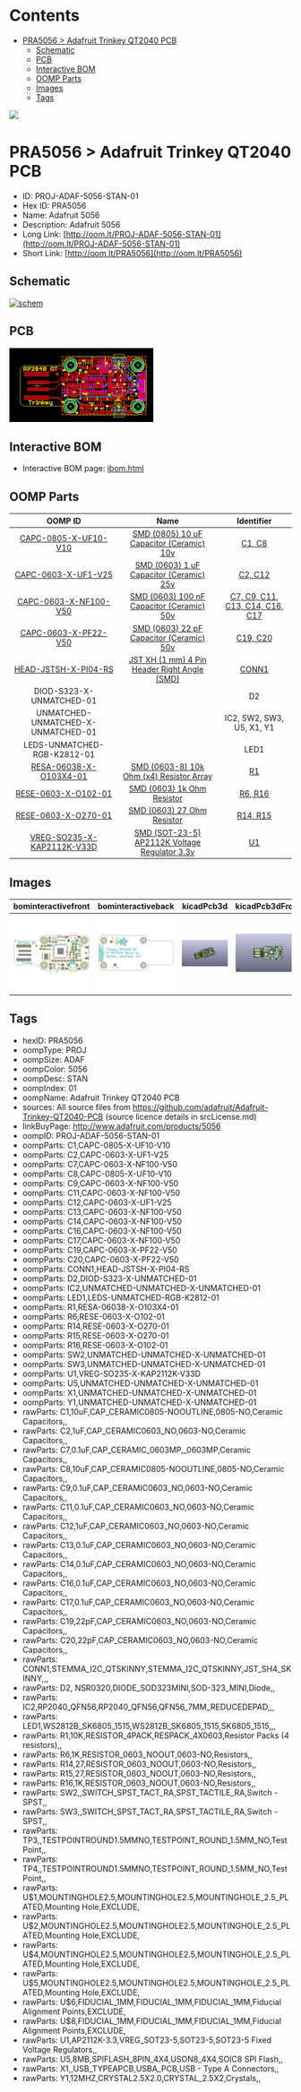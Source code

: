 



Contents
========

* [PRA5056 > Adafruit Trinkey QT2040 PCB](#pra5056--adafruit-trinkey-qt2040-pcb)
	* [Schematic](#schematic)
	* [PCB](#pcb)
	* [Interactive BOM](#interactive-bom)
	* [OOMP Parts](#oomp-parts)
	* [Images](#images)
	* [Tags](#tags)
  
![][im]
# PRA5056 > Adafruit Trinkey QT2040 PCB

- ID: PROJ-ADAF-5056-STAN-01
- Hex ID: PRA5056
- Name: Adafruit 5056
- Description: Adafruit 5056
- Long Link: [http://oom.lt/PROJ-ADAF-5056-STAN-01](http://oom.lt/PROJ-ADAF-5056-STAN-01)
- Short Link: [http://oom.lt/PRA5056](http://oom.lt/PRA5056)

## Schematic
  
[![schem](eagleSchemImage.png)](eagleSchemImage.png)
## PCB
  
[![pcb](eagleImage.png)](eagleImage.png)
## Interactive BOM

- Interactive BOM page: [ibom.html](https://htmlpreview.github.io/?https://github.com/oomlout/oomlout_OOMP_projects/blob/main/PROJ-ADAF-5056-STAN-01/kicad/bom/ibom.html)

## OOMP Parts
  

|OOMP ID|Name|Identifier|
| :---: | :---: | :---: |
|[CAPC-0805-X-UF10-V10](https://github.com/oomlout/oomlout_OOMP_parts/tree/main/CAPC-0805-X-UF10-V10/)|[SMD (0805) 10 uF Capacitor (Ceramic) 10v](https://github.com/oomlout/oomlout_OOMP_parts/tree/main/CAPC-0805-X-UF10-V10/)|[C1, C8](https://github.com/oomlout/oomlout_OOMP_parts/tree/main/CAPC-0805-X-UF10-V10/)|
|[CAPC-0603-X-UF1-V25](https://github.com/oomlout/oomlout_OOMP_parts/tree/main/CAPC-0603-X-UF1-V25/)|[SMD (0603) 1 uF Capacitor (Ceramic) 25v](https://github.com/oomlout/oomlout_OOMP_parts/tree/main/CAPC-0603-X-UF1-V25/)|[C2, C12](https://github.com/oomlout/oomlout_OOMP_parts/tree/main/CAPC-0603-X-UF1-V25/)|
|[CAPC-0603-X-NF100-V50](https://github.com/oomlout/oomlout_OOMP_parts/tree/main/CAPC-0603-X-NF100-V50/)|[SMD (0603) 100 nF Capacitor (Ceramic) 50v](https://github.com/oomlout/oomlout_OOMP_parts/tree/main/CAPC-0603-X-NF100-V50/)|[C7, C9, C11, C13, C14, C16, C17](https://github.com/oomlout/oomlout_OOMP_parts/tree/main/CAPC-0603-X-NF100-V50/)|
|[CAPC-0603-X-PF22-V50](https://github.com/oomlout/oomlout_OOMP_parts/tree/main/CAPC-0603-X-PF22-V50/)|[SMD (0603) 22 pF Capacitor (Ceramic) 50v](https://github.com/oomlout/oomlout_OOMP_parts/tree/main/CAPC-0603-X-PF22-V50/)|[C19, C20](https://github.com/oomlout/oomlout_OOMP_parts/tree/main/CAPC-0603-X-PF22-V50/)|
|[HEAD-JSTSH-X-PI04-RS](https://github.com/oomlout/oomlout_OOMP_parts/tree/main/HEAD-JSTSH-X-PI04-RS/)|[JST XH (1 mm) 4 Pin Header Right Angle (SMD)](https://github.com/oomlout/oomlout_OOMP_parts/tree/main/HEAD-JSTSH-X-PI04-RS/)|[CONN1](https://github.com/oomlout/oomlout_OOMP_parts/tree/main/HEAD-JSTSH-X-PI04-RS/)|
|DIOD-S323-X-UNMATCHED-01||D2|
|UNMATCHED-UNMATCHED-X-UNMATCHED-01||IC2, SW2, SW3, U5, X1, Y1|
|LEDS-UNMATCHED-RGB-K2812-01||LED1|
|[RESA-06038-X-O103X4-01](https://github.com/oomlout/oomlout_OOMP_parts/tree/main/RESA-06038-X-O103X4-01/)|[SMD (0603-8) 10k Ohm (x4) Resistor Array](https://github.com/oomlout/oomlout_OOMP_parts/tree/main/RESA-06038-X-O103X4-01/)|[R1](https://github.com/oomlout/oomlout_OOMP_parts/tree/main/RESA-06038-X-O103X4-01/)|
|[RESE-0603-X-O102-01](https://github.com/oomlout/oomlout_OOMP_parts/tree/main/RESE-0603-X-O102-01/)|[SMD (0603) 1k Ohm Resistor](https://github.com/oomlout/oomlout_OOMP_parts/tree/main/RESE-0603-X-O102-01/)|[R6, R16](https://github.com/oomlout/oomlout_OOMP_parts/tree/main/RESE-0603-X-O102-01/)|
|[RESE-0603-X-O270-01](https://github.com/oomlout/oomlout_OOMP_parts/tree/main/RESE-0603-X-O270-01/)|[SMD (0603) 27 Ohm Resistor](https://github.com/oomlout/oomlout_OOMP_parts/tree/main/RESE-0603-X-O270-01/)|[R14, R15](https://github.com/oomlout/oomlout_OOMP_parts/tree/main/RESE-0603-X-O270-01/)|
|[VREG-SO235-X-KAP2112K-V33D](https://github.com/oomlout/oomlout_OOMP_parts/tree/main/VREG-SO235-X-KAP2112K-V33D/)|[SMD (SOT-23-5) AP2112K Voltage Regulator 3.3v](https://github.com/oomlout/oomlout_OOMP_parts/tree/main/VREG-SO235-X-KAP2112K-V33D/)|[U1](https://github.com/oomlout/oomlout_OOMP_parts/tree/main/VREG-SO235-X-KAP2112K-V33D/)|

## Images
  
  

|bominteractivefront|bominteractiveback|kicadPcb3d|kicadPcb3dFront|kicadPcb3dBack|kicadSchem|eagleImage|eagleSchemImage|pcbdraw|pcbdrawback|
| :---: | :---: | :---: | :---: | :---: | :---: | :---: | :---: | :---: | :---: |
|[![bominteractivefront](bomFront_140.png)](bomFront.png)|[![bominteractiveback](bomBack_140.png)](bomBack.png)|[![kicadPcb3d](kicadPcb3d_140.png)](kicadPcb3d.png)|[![kicadPcb3dFront](kicadPcb3dFront_140.png)](kicadPcb3dFront.png)|[![kicadPcb3dBack](kicadPcb3dBack_140.png)](kicadPcb3dBack.png)|[![kicadSchem](kicadSchem_140.png)](kicadSchem.png)|[![eagleImage](eagleImage_140.png)](eagleImage.png)|[![eagleSchemImage](eagleSchemImage_140.png)](eagleSchemImage.png)|[![pcbdraw](pcbdraw_140.png)](pcbdraw.png)|[![pcbdrawback](pcbdrawBack_140.png)](pcbdrawBack.png)|

## Tags

- hexID: PRA5056
- oompType: PROJ
- oompSize: ADAF
- oompColor: 5056
- oompDesc: STAN
- oompIndex: 01
- oompName: Adafruit Trinkey QT2040 PCB
- sources: All source files from https://github.com/adafruit/Adafruit-Trinkey-QT2040-PCB (source licence details in srcLicense.md)
- linkBuyPage: http://www.adafruit.com/products/5056
- oompID: PROJ-ADAF-5056-STAN-01
- oompParts: C1,CAPC-0805-X-UF10-V10
- oompParts: C2,CAPC-0603-X-UF1-V25
- oompParts: C7,CAPC-0603-X-NF100-V50
- oompParts: C8,CAPC-0805-X-UF10-V10
- oompParts: C9,CAPC-0603-X-NF100-V50
- oompParts: C11,CAPC-0603-X-NF100-V50
- oompParts: C12,CAPC-0603-X-UF1-V25
- oompParts: C13,CAPC-0603-X-NF100-V50
- oompParts: C14,CAPC-0603-X-NF100-V50
- oompParts: C16,CAPC-0603-X-NF100-V50
- oompParts: C17,CAPC-0603-X-NF100-V50
- oompParts: C19,CAPC-0603-X-PF22-V50
- oompParts: C20,CAPC-0603-X-PF22-V50
- oompParts: CONN1,HEAD-JSTSH-X-PI04-RS
- oompParts: D2,DIOD-S323-X-UNMATCHED-01
- oompParts: IC2,UNMATCHED-UNMATCHED-X-UNMATCHED-01
- oompParts: LED1,LEDS-UNMATCHED-RGB-K2812-01
- oompParts: R1,RESA-06038-X-O103X4-01
- oompParts: R6,RESE-0603-X-O102-01
- oompParts: R14,RESE-0603-X-O270-01
- oompParts: R15,RESE-0603-X-O270-01
- oompParts: R16,RESE-0603-X-O102-01
- oompParts: SW2,UNMATCHED-UNMATCHED-X-UNMATCHED-01
- oompParts: SW3,UNMATCHED-UNMATCHED-X-UNMATCHED-01
- oompParts: U1,VREG-SO235-X-KAP2112K-V33D
- oompParts: U5,UNMATCHED-UNMATCHED-X-UNMATCHED-01
- oompParts: X1,UNMATCHED-UNMATCHED-X-UNMATCHED-01
- oompParts: Y1,UNMATCHED-UNMATCHED-X-UNMATCHED-01
- rawParts: C1,10uF,CAP_CERAMIC0805-NOOUTLINE,0805-NO,Ceramic Capacitors,,
- rawParts: C2,1uF,CAP_CERAMIC0603_NO,0603-NO,Ceramic Capacitors,,
- rawParts: C7,0.1uF,CAP_CERAMIC_0603MP,_0603MP,Ceramic Capacitors,,
- rawParts: C8,10uF,CAP_CERAMIC0805-NOOUTLINE,0805-NO,Ceramic Capacitors,,
- rawParts: C9,0.1uF,CAP_CERAMIC0603_NO,0603-NO,Ceramic Capacitors,,
- rawParts: C11,0.1uF,CAP_CERAMIC0603_NO,0603-NO,Ceramic Capacitors,,
- rawParts: C12,1uF,CAP_CERAMIC0603_NO,0603-NO,Ceramic Capacitors,,
- rawParts: C13,0.1uF,CAP_CERAMIC0603_NO,0603-NO,Ceramic Capacitors,,
- rawParts: C14,0.1uF,CAP_CERAMIC0603_NO,0603-NO,Ceramic Capacitors,,
- rawParts: C16,0.1uF,CAP_CERAMIC0603_NO,0603-NO,Ceramic Capacitors,,
- rawParts: C17,0.1uF,CAP_CERAMIC0603_NO,0603-NO,Ceramic Capacitors,,
- rawParts: C19,22pF,CAP_CERAMIC0603_NO,0603-NO,Ceramic Capacitors,,
- rawParts: C20,22pF,CAP_CERAMIC0603_NO,0603-NO,Ceramic Capacitors,,
- rawParts: CONN1,STEMMA_I2C_QTSKINNY,STEMMA_I2C_QTSKINNY,JST_SH4_SKINNY,,,
- rawParts: D2,  NSR0320,DIODE_SOD323MINI,SOD-323_MINI,Diode,,
- rawParts: IC2,RP2040_QFN56,RP2040_QFN56,QFN56_7MM_REDUCEDEPAD,,,
- rawParts: LED1,WS2812B_SK6805_1515,WS2812B_SK6805_1515,SK6805_1515,,,
- rawParts: R1,10K,RESISTOR_4PACK,RESPACK_4X0603,Resistor Packs (4 resistors),,
- rawParts: R6,1K,RESISTOR_0603_NOOUT,0603-NO,Resistors,,
- rawParts: R14,27,RESISTOR_0603_NOOUT,0603-NO,Resistors,,
- rawParts: R15,27,RESISTOR_0603_NOOUT,0603-NO,Resistors,,
- rawParts: R16,1K,RESISTOR_0603_NOOUT,0603-NO,Resistors,,
- rawParts: SW2,,SWITCH_SPST_TACT_RA,SPST_TACTILE_RA,Switch - SPST,,
- rawParts: SW3,,SWITCH_SPST_TACT_RA,SPST_TACTILE_RA,Switch - SPST,,
- rawParts: TP3,,TESTPOINTROUND1.5MMNO,TESTPOINT_ROUND_1.5MM_NO,Test Point,,
- rawParts: TP4,,TESTPOINTROUND1.5MMNO,TESTPOINT_ROUND_1.5MM_NO,Test Point,,
- rawParts: U$1,MOUNTINGHOLE2.5,MOUNTINGHOLE2.5,MOUNTINGHOLE_2.5_PLATED,Mounting Hole,EXCLUDE,
- rawParts: U$2,MOUNTINGHOLE2.5,MOUNTINGHOLE2.5,MOUNTINGHOLE_2.5_PLATED,Mounting Hole,EXCLUDE,
- rawParts: U$4,MOUNTINGHOLE2.5,MOUNTINGHOLE2.5,MOUNTINGHOLE_2.5_PLATED,Mounting Hole,EXCLUDE,
- rawParts: U$5,MOUNTINGHOLE2.5,MOUNTINGHOLE2.5,MOUNTINGHOLE_2.5_PLATED,Mounting Hole,EXCLUDE,
- rawParts: U$6,FIDUCIAL_1MM,FIDUCIAL_1MM,FIDUCIAL_1MM,Fiducial Alignment Points,EXCLUDE,
- rawParts: U$8,FIDUCIAL_1MM,FIDUCIAL_1MM,FIDUCIAL_1MM,Fiducial Alignment Points,EXCLUDE,
- rawParts: U1,AP2112K-3.3,VREG_SOT23-5,SOT23-5,SOT23-5 Fixed Voltage Regulators,,
- rawParts: U5,8MB,SPIFLASH_8PIN_4X4,USON8_4X4,SOIC8 SPI Flash,,
- rawParts: X1,,USB_TYPEAPCB,USBA_PCB,USB - Type A Connectors,,
- rawParts: Y1,12MHZ,CRYSTAL2.5X2.0,CRYSTAL_2.5X2,Crystals,,



[im]: kicadPcb3d_450.png
